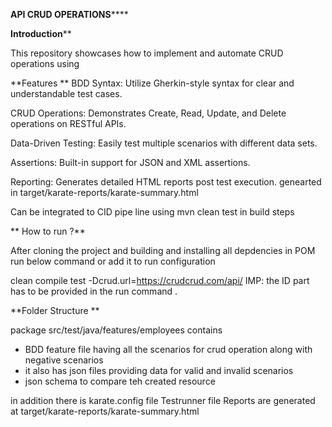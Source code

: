 **API CRUD OPERATIONS******



**Introduction****


This repository showcases how to implement and automate CRUD operations using

**Features **
  BDD Syntax: Utilize Gherkin-style syntax for clear and understandable test cases.

  CRUD Operations: Demonstrates Create, Read, Update, and Delete operations on RESTful APIs.

  Data-Driven Testing: Easily test multiple scenarios with different data sets.

  Assertions: Built-in support for JSON and XML assertions.

  Reporting: Generates detailed HTML reports post test execution. genearted in target/karate-reports/karate-summary.html

  Can be integrated to CID pipe line using mvn clean test in build steps


**  How to run ?**

After cloning the project and building and installing all depdencies in POM  run below command or add it to run configuration

clean compile test -Dcrud.url=https://crudcrud.com/api/<ID>
IMP: the ID part has to be provided in the run command .


**Folder Structure
**

package src/test/java/features/employees contains 
  - BDD feature file having all the scenarios for crud operation along with negative scenarios
  - it also has json files providing data for valid and invalid scenarios
  - json schema to compare teh created resource

  in addition there is 
  karate.config file 
  Testrunner file
  Reports are generated at target/karate-reports/karate-summary.html




